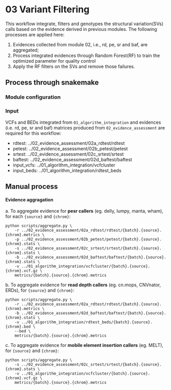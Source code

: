 # 03 Variant Filtering
This workflow integrate, filters and genotypes the structural variation(SVs) calls based on the evidence derived in previous modules. The following processes are applied here:
1. Evidences collected from module 02, i.e., rd, pe, sr and baf, are aggregated;
2. Process integrated evidences through Random Forest(RF) to train the optimized parameter for quality control
3. Apply the RF filters on the SVs and remove those failures.

## Process through snakemake
### Module configuration
### Input
VCFs and BEDs integrated from `01_algorithm_integration` and evidences (i.e. rd, pe, sr and baf) matrices produced from `02_evidence_assessment` are required for this workflow:
* rdtest: ../02_evidence_assessment/02a_rdtest/rdtest
* petest: ../02_evidence_assessment/02b_petest/petest
* srtest: ../02_evidence_assessment/02c_srtest/srtest
* baftest: ../02_evidence_assessment/02d_baftest/baftest
* input_vcfs: ../01_algorithm_integration/vcfcluster
* input_beds: ../01_algorithm_integration/rdtest_beds

## Manual process
#### Evidence aggragation
a. To aggregate evidence for **pesr callers** (eg. delly, lumpy, manta, wham), for each `{source}` and `{chrom}`: 
```
python scripts/aggregate.py \
	-r ../02_evidence_assessment/02a_rdtest/rdtest/{batch}.{source}.{chrom}.metrics \
	-p ../02_evidence_assessment/02b_petest/petest/{batch}.{source}.{chrom}.stats \
	-s ../02_evidence_assessment/02c_srtest/srtest/{batch}.{source}.{chrom}.stats \
	-b ../02_evidence_assessment/02d_baftest/baftest/{batch}.{source}.{chrom}.stats \
	-v ../01_algorithm_integration/vcfcluster/{batch}.{source}.{chrom}.vcf.gz \
	metrics/{batch}.{source}.{chrom}.metrics
```

b. To aggregate evidence for **read depth callers** (eg. cn.mops, CNVnator, ERDs), for `{source}` and `{chrom}`: 
```
python scripts/aggregate.py \
	-r ../02_evidence_assessment/02a_rdtest/rdtest/{batch}.{source}.{chrom}.metrics \
	-b ../02_evidence_assessment/02d_baftest/baftest/{batch}.{source}.{chrom}.stats \
	-v ../01_algorithm_integration/rdtest_beds/{batch}.{source}.{chrom}.bed \
	--bed \
	metrics/{batch}.{source}.{chrom}.metrics
```

c. To aggregate evidence for **mobile element insertion callers** (eg. MELT), for `{source}` and `{chrom}`: 
```
python scripts/aggregate.py \
	-s ../02_evidence_assessment/02c_srtest/srtest/{batch}.{source}.{chrom}.stats \
	-v ../01_algorithm_integration/vcfcluster/{batch}.{source}.{chrom}.vcf.gz \
	metrics/{batch}.{source}.{chrom}.metrics
```
